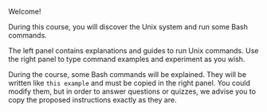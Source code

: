 Welcome!

During this course, you will discover the Unix system and run some Bash commands.

The left panel contains explanations and guides to run Unix commands. Use the right panel to type command examples and experiment as you wish.

During the course, some Bash commands will be explained. They will be written like `this example` and must be copied in the right panel. You could modify them, but in order to answer questions or quizzes, we advise you to copy the proposed instructions exactly as they are.
